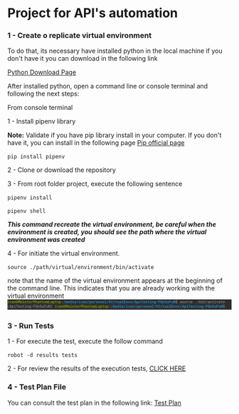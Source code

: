 # Project for API's automation

### 1 - Create o replicate virtual environment

To do that, its necessary have installed python in the local machine if you don't have it you can download in the following link

[Python Download Page](https://www.python.org/downloads/)

After installed python, open a command line or console terminal and following the next steps:

From console terminal

1 - Install pipenv library

**Note:** Validate if you have pip library install in your computer. If you don't have it, you can install in the following page [Pip official page](https://pypi.org/project/pip/)

```
pip install pipenv
```

2 - Clone or download the repository

3 - From root folder project, execute the following sentence
```
pipenv install
```
```
pipenv shell
```
**_This command recreate the virtual environment, be careful when the environment is created, you should see the path where the virtual environment was created_**

4 - For initiate the virtual environment.

```
source ./path/virtual/environment/bin/activate
```
note that the name of the virtual environment appears at the beginning of the command line. This indicates that you are already working with the virtual environment 
![img.png](img.png)

### 3 - Run Tests ###

1 - For execute the test, execute the follow command
```
robot -d results tests
```

2 - For review the results of the execution tests, [CLICK HERE](./results/report.html)
### 4 - Test Plan File ###

You can consult the test plan in the following link: [Test Plan](./PLAN%20DE%20PRUEBAS%20-%20API.pdf)